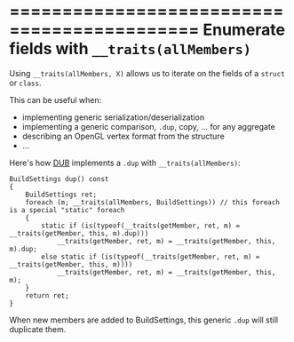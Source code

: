============================================
Enumerate fields with `__traits(allMembers)`
============================================

Using `__traits(allMembers, X)` allows us to iterate on the fields of a `struct` or `class`.


This can be useful when:
- implementing generic serialization/deserialization
- implementing a generic comparison, `.dup`, copy, &hellip; for any aggregate
- describing an OpenGL vertex format from the structure
- ...

Here's how [DUB](https://github.com/D-Programming-Language/dub) implements a `.dup` with `__traits(allMembers)`:

    BuildSettings dup() const
    {
        BuildSettings ret;
        foreach (m; __traits(allMembers, BuildSettings)) // this foreach is a special "static" foreach
        {
            static if (is(typeof(__traits(getMember, ret, m) = __traits(getMember, this, m).dup)))
                __traits(getMember, ret, m) = __traits(getMember, this, m).dup;
            else static if (is(typeof(__traits(getMember, ret, m) = __traits(getMember, this, m))))
                __traits(getMember, ret, m) = __traits(getMember, this, m);
        }
        return ret;
    }

When new members are added to BuildSettings, this generic `.dup` will still duplicate them.
